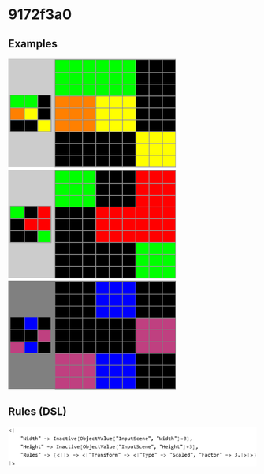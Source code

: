 # 9172f3a0

## Examples

![ARC examples for 9172f3a0](examples.png?raw=true)

## Rules (DSL)

![DSL rules for 9172f3a0](rules.png?raw=true)

